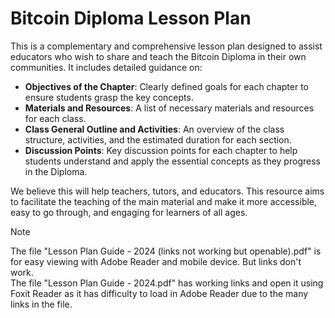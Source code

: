 # Bitcoin Diploma Lesson Plan

This is a complementary and comprehensive lesson plan designed to assist educators who wish to share and teach the Bitcoin Diploma in their own communities. It includes detailed guidance on:

- **Objectives of the Chapter**: Clearly defined goals for each chapter to ensure students grasp the key concepts.
- **Materials and Resources**: A list of necessary materials and resources for each class.
- **Class General Outline and Activities**: An overview of the class structure, activities, and the estimated duration for each section.
- **Discussion Points**: Key discussion points for each chapter to help students understand and apply the essential concepts as they progress in the Diploma.

We believe this will help teachers, tutors, and educators. This resource aims to facilitate the teaching of the main material and make it more accessible, easy to go through, and engaging for learners of all ages.

> [!NOTE]
> The file "Lesson Plan Guide - 2024 (links not working but openable).pdf" is for easy viewing with Adobe Reader and mobile device. But links don't work. <br> The file "Lesson Plan Guide - 2024.pdf" has working links and open it using Foxit Reader as it has difficulty to load in Adobe Reader due to the many links in the file.
